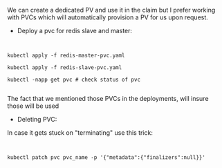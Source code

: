 We can create a dedicated PV and use it in the claim but I prefer working with PVCs which will 
automatically provision a PV for us upon request.

- Deploy a pvc for redis slave and master: 

<pre><code>

kubectl apply -f redis-master-pvc.yaml

kubectl apply -f redis-slave-pvc.yaml

kubectl -napp get pvc # check status of pvc

</code></pre>

The fact that we mentioned those PVCs in the deployments, will insure those will be used

- Deleting PVC:

In case it gets stuck on "terminating" use this trick:

<pre><code>

kubectl patch pvc pvc_name -p '{"metadata":{"finalizers":null}}'

</code></pre>
